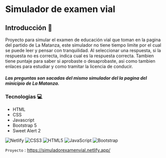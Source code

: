 # Simulador de examen vial 

## Introducción 📝
Proyecto para simular el examen de educación vial que toman en la pagina del partido de La Matanza, este simulador no tiene tiempo limite por el cual se puede leer y pensar con tranquilidad.
Al seleccionar una respuesta, si la respuesta no es correcta, indica cual es la respuesta correcta. Tambien tiene puntaje para saber si aprobaste o desaprobaste, asi como tambien enlaces para estudiar y como tramitar la licencia de conducir.

##### Las preguntas son sacadas del mismo simulador del la pagina del minicipio de La Matanza.

### Tecnologias 💻
- HTML
- CSS
- Javascript
- Bootstrap 5
- Sweet Alert 2

![Netlify](https://img.shields.io/badge/netlify-%23000000.svg?style=for-the-badge&logo=netlify&logoColor=#00C7B7) ![CSS3](https://img.shields.io/badge/css3-%231572B6.svg?style=for-the-badge&logo=css3&logoColor=white) ![HTML5](https://img.shields.io/badge/html5-%23E34F26.svg?style=for-the-badge&logo=html5&logoColor=white) ![JavaScript](https://img.shields.io/badge/javascript-%23323330.svg?style=for-the-badge&logo=javascript&logoColor=%23F7DF1E) ![Bootstrap](https://img.shields.io/badge/bootstrap-%23563D7C.svg?style=for-the-badge&logo=bootstrap&logoColor=white)


`Proyecto` : <https://simuladorexamenvial.netlify.app/>



